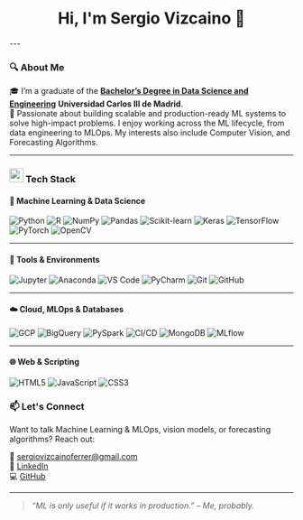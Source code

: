 <h1 align="center">Hi, I'm Sergio Vizcaino 👋</h1>
---

### 🔍 About Me
🎓 I’m a graduate of the [**Bachelor’s Degree in Data Science and Engineering**](https://www.uc3m.es/bachelor-degree/data-science) **Universidad Carlos III de Madrid**.  
🚀 Passionate about building scalable and production-ready ML systems to solve high-impact problems. I enjoy working across the ML lifecycle, from data engineering to MLOps. My interests also include Computer Vision, and Forecasting Algorithms.

---

### <img src="https://media2.giphy.com/media/QssGEmpkyEOhBCb7e1/giphy.gif?cid=ecf05e47a0n3gi1bfqntqmob8g9aid1oyj2wr3ds3mg700bl&rid=giphy.gif" width ="25"><b> Tech Stack</b>

#### 🧠 Machine Learning & Data Science 

![Python](https://img.shields.io/badge/Python-3776AB?style=flat&logo=python&logoColor=white)
![R](https://img.shields.io/badge/R-276DC3?style=flat&logo=r&logoColor=white)
![NumPy](https://img.shields.io/badge/NumPy-013243?style=flat&logo=numpy&logoColor=white)
![Pandas](https://img.shields.io/badge/Pandas-150458?style=flat&logo=pandas&logoColor=white)
![Scikit-learn](https://img.shields.io/badge/Scikit--learn-F7931E?style=flat&logo=scikitlearn&logoColor=white)
![Keras](https://img.shields.io/badge/Keras-D00000?style=flat&logo=keras&logoColor=white)
![TensorFlow](https://img.shields.io/badge/TensorFlow-FF6F00?style=flat&logo=tensorflow&logoColor=white)
![PyTorch](https://img.shields.io/badge/PyTorch-EE4C2C?style=flat&logo=pytorch&logoColor=white)
![OpenCV](https://img.shields.io/badge/OpenCV-5C3EE8?style=flat&logo=opencv&logoColor=white)

---

#### 🔧 Tools & Environments

![Jupyter](https://img.shields.io/badge/Jupyter-F37626?style=flat&logo=jupyter&logoColor=white)
![Anaconda](https://img.shields.io/badge/Anaconda-44A833?style=flat&logo=anaconda&logoColor=white)
![VS Code](https://img.shields.io/badge/VS%20Code-007ACC?style=flat&logo=visual-studio-code&logoColor=white)
![PyCharm](https://img.shields.io/badge/PyCharm-000000?style=flat&logo=pycharm&logoColor=white)
![Git](https://img.shields.io/badge/Git-F05032?style=flat&logo=git&logoColor=white)
![GitHub](https://img.shields.io/badge/GitHub-181717?style=flat&logo=github&logoColor=white)

---

#### ☁️ Cloud, MLOps & Databases

![GCP](https://img.shields.io/badge/Google%20Cloud-4285F4?style=flat&logo=google-cloud&logoColor=white)
![BigQuery](https://img.shields.io/badge/BigQuery-669DF6?style=flat&logo=googlecloud&logoColor=white)
![PySpark](https://img.shields.io/badge/PySpark-E25A1C?style=flat&logo=apachespark&logoColor=white)
![CI/CD](https://img.shields.io/badge/CI/CD-blue?style=flat&logo=githubactions&logoColor=white)
![MongoDB](https://img.shields.io/badge/MongoDB-47A248?style=flat&logo=mongodb&logoColor=white)
![MLflow](https://img.shields.io/badge/MLflow-13B0BB?style=flat&logo=mlflow&logoColor=white)

---

#### 🌐 Web & Scripting

![HTML5](https://img.shields.io/badge/HTML5-E34F26?style=flat&logo=html5&logoColor=white)
![JavaScript](https://img.shields.io/badge/JavaScript-F7DF1E?style=flat&logo=javascript&logoColor=black)
![CSS3](https://img.shields.io/badge/CSS3-1572B6?style=flat&logo=css3&logoColor=white)



### 📫 Let's Connect

Want to talk Machine Learning & MLOps, vision models, or forecasting algorithms? Reach out:

📧 sergiovizcainoferrer@gmail.com  
🔗 [LinkedIn](https://www.linkedin.com/in/sergio-vizcaino-ferrer/)  
💻 [GitHub](https://github.com/eSVeeF)

---

> _“ML is only useful if it works in production.” – Me, probably._
